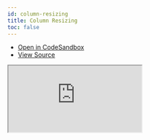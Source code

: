 ```yaml
---
id: column-resizing
title: Column Resizing
toc: false
---
```


- [Open in CodeSandbox](https://codesandbox.io/s/github/tannerlinsley/react-table/tree/master/examples/column-resizing)
- [View Source](https://github.com/tannerlinsley/react-table/tree/master/examples/column-resizing)

<iframe
  src="https://codesandbox.io/embed/github/tannerlinsley/react-table/tree/master/examples/column-resizing?autoresize=1&fontsize=14&theme=dark"
  title="tannerlinsley/react-table: column-resizing"
  sandbox="allow-forms allow-modals allow-popups allow-presentation allow-same-origin allow-scripts"
  style={{
    width: '100%',
    height: '80vh',
    border: '0',
    borderRadius: 8,
    overflow: 'hidden',
    position: 'static',
    zIndex: 0,
  }}
></iframe>
